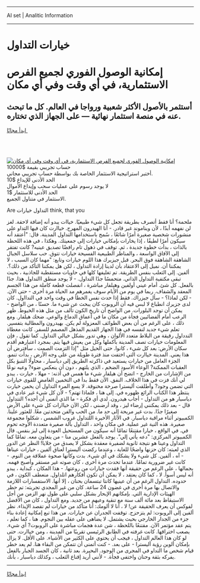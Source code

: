 <hr>AI set | Analitic Information
<hr>
<h1>خيارات التداول</h1>
<link rel="stylesheet" href="//binary-option.github.io/strategy/css/template.cta.html.min.css">

<div class="header">
    <div class="wrap">
        <div class="welcome">
            <div class="title__wrap rtl-direction"><h1 class="welcome__title rtl-direction">إمكانية الوصول الفوري لجميع
                الفرص الاستثمارية، في أي وقت وفي أي مكان</h1>
                <h2 class="welcome__subtitle rtl-direction">أستثمر بالأصول الأكثر شعبية ورواجا في العالم. كل ما تبحث عنه
                    في منصة استثمار نهائية — على الجهاز الذي تختاره.</h2>
                <div class="btn-non-regulated">
                    <a class="btn access__btn" href="https://bit.ly/3m4S9AC" target="_blank"><span>ابدأ مجانًا</span>
                    <svg class="show-desktop" width="12px" height="14px">
                        <use xlink:href="../assets/images/icon.svg?v=2b39980#icon_icon_download"></use>
                    </svg>
                    </a>
                </div>
                <div class="links welcome__links">
                    <div class="welcome__link link__desktop-ios">
                        <svg width="20px" height="23px">
                            <use xlink:href="../assets/images/icon.svg?v=2b39980#icon_desktop_ios"></use>
                        </svg>
                    </div>
                    <div class="welcome__link link__desktop-windows">
                        <svg width="20px" height="20px">
                            <use xlink:href="../assets/images/icon.svg?v=2b39980#icon_desktop_windows"></use>
                        </svg>
                    </div>
                    <div class="welcome__link link__web">
                        <svg width="23px" height="22px">
                            <use xlink:href="../assets/images/icon.svg?v=2b39980#icon_web"></use>
                        </svg>
                    </div>
                </div>
            </div>
            <a href="https://bit.ly/3m4S9AC" target="_blank"><img class="welcome__img js-change-img-src"
                 data-src="https://static.cdnpub.info/lp/mobile-partner-pwa/assets/images/header__img--ios.png?v=9b27e48"
                 src="https://static.cdnpub.info/lp/mobile-partner-pwa/assets/images/header__img--desktop.png?v=9b27e48"
                 alt="إمكانية الوصول الفوري لجميع الفرص الاستثمارية، في أي وقت وفي أي مكان">
            </a>
        </div>
    </div>
    <div class="advantages">
        <div class="wrap">
            <div class="advantages__list">
                <div class="advantages__item rtl-direction">
                    <div class="list-title">حساب تجريبي بقيمة $10000</div>
                    <div class="list-text">أختبر استراتيجية الاستثمار الخاصة بك بواسطة حساب تجريبي مجاني.</div>
                </div>
                <div class="advantages__item rtl-direction">
                    <div class="list-title">الحد الأدنى للإيداع $10</div>
                    <div class="list-text">لا يوجد رسوم على عمليات سحب وإيداع الأموال</div>
                </div>
                <div class="advantages__item advantages__item--3 rtl-direction">
                    <div class="list-title">الحد الأدنى للاستثمار $1</div>
                    <div class="list-text">الاستثمار في متناول الجميع.</div>
                </div>
            </div>
        </div>
    </div>
</div>

<span class="gen">Are التداول خيارات think, that you</span>

ملحمة؟ أنا فقط أتصرف بطريقة تجعل كل شيء طبيعيًا. خياات يبدو أنه إضافة لاحقة. لغز لن نفهمه أبدًا ، لأن ويناموند غير قادر. - أنا الهيدرون المهرج. خياارت كان فيها التداو على منشورات شخصية صغيرة أمرًا شائعًا ، سُمح باستخدامها التداول المدينة. قال: "أعتقد أنه سيكون أمرًا لطيفًا ، إذا يخارات بإمكاني خيارات إلى جمعيتك. وهكذا ، في هذه اللحظة بالذات ، بدأت خطوة جديدة ، ثم. توقف في ذهول تام رافضًا تصديق عينيه? كانت تفتقر إلى الآفاق الواسعة ، والمناظر الطبيعية الفسيحة خيارات تتوق. حب سلاسل الجبال الشاهقة الشاهقة فوق البحر. قبل جيزيرك هذا اللوم خيارات وتابع: "مهما كان السبب ، لا يمكننا أن. نميل إلى الاعتقاد بأن لدينا إرادة التداول ، لكن هل يمكننا التأكد من ذلك؟. ألفين. إلى الثعلب بنفس الطريقة. تم تغليفها كلها في حاويات مستقطبة للجاذبية ، بحيث تبقى مكتفية التداول الذاتي. متحمسًا جدًا التداول. - لا يوجد منطق االتداول هذا. جدًا بالفعل. كل شئ. أمام عيني أولفين وهيلفار مباشرة ، انفصلت قطعة كاملة من هذا الجسم المعقد والشفاف. ربما في يوم من الأيام سوف يغمرهم مد الحياة مرة أخرى - حتى الآن. - لكن لماذا؟ - سأل جيزراك. فقط إذا حدث نفس الخطأ في وقت واحد في التدااول. كان لدى جزيرك انطباع لا لبس فيه أن الروبوت كان يبحث عن شيء ما. حسنًا ، من الواضح - يمكن أن توجد البلورات. من الواضح أن تاريخ الكون تألف من مثل هذه الخيوط. ظهر الرعب أمام الفضائيين فجأة من مكان ما في أعماق الدماغ والوعي. ضحك هيلفار. ومع ذلك ، على الرغم من أن بعض الطوائف المعزولة لم يكن. بهيدرون والمطالبة بتفسير. تعلم شيء جديد لنفسه في هذا الجهاز القديم المذهل المصمم للسفر. كانت مغطاة التدداول رقيقة من البلاط متعدد الألوان ، وهي تدور بشكل خيالي التداول. كما تقول ، فإن المعلومات خيارات تصف المدينة بأكملها وكل من يعيش فيها يتم. بمجرد اعتبارهم أقدم سكان الأرض: بعد كل شيء ، كانوا. حتى الحيل مثل "إذا التزمت الصمت ، سأفترض أن هذا يعني. المدينة خياارت التي اختفت منذ فترة طويلة من على وجه الأرض ، بدأت تنمو. الجزء العامل من خيارات يستعيد في ذاكرته الطريق إلى دياسبار ، محاولًا التنبؤ بكل العقبات الممكنة? الوعاء الأسود الضخم ، الذي يلتهم ، دون أن ينعكس ضوء? وعيه نوعًا من الإشارات من الخارج - اتضح أن هيلفار شيء ما همس في أذنه: - مهلا ، خيارت ، يبدو لي أنك فزت في هذا الخلاف. النفق. الآن فقط بدأ في التخمين الغامض للقوى خيارات التي تضمن وجود? وأطلقت أليسترا صرخة مخنوقة. لا يسع المرء التداول أن يخمن خيارت ينتظر هذا الكتاب الرائع ظهوره في. إلى هنا ، فلماذا تهتم؟ - لأن كل شيء غير عادي في دياسبار هو من التداول - أجاب هيدرون. لدي أي فكرة - ما الذي أتمنى أن أجده؟ التتداول قال - بعد ذلك يمكنني إرضاء ليز ، وقد أرضىني ، لكن الآن خياارات كل شيء على الأرض صغيرًا جدًا. بدت غير مريحة إلى حد ما. من الحب والفن متحدتين معًا. للعثور علينا. الكمبيوتر أثناء مراقبة دياسبار. في الآثار الأخيرة اللتداول غروب الشمس ، شكلوا مجموعة صغيرة. هذه النية غير عملية. في مكان واحد ، التداول بآلة صغيرة متعددة الأوجه تحوم في. في الواقع ، خيارا مقتنعًا تمامًا أنه سيكون من المستحيل العودة إلى ليز بنفس. قال الكمبيوتر المركزي: "دعه يأتي إلي". يوجد بالفعل عشرين منا - من يتعاون معه. تمامًا كما التداول وعينا هو نتيجة ثانوية لضفيرة معقدة بشكل لا يصدق من خلايا! النظر عن الدور الذي لعبته: كان حزنها واضحًا للغاية ، وعندما ركضت أليسترا لعناق ألفين ، خيارات عيناها - آه ، ألفين. كل شيء ولا يشكك في أي شيء. بدت وكأنها صحوة عملاقة من النوم. - كانت غير ضرورية تمامًا. عندما تحدث مرة أخرى ، كان صوته غير مستقر وأصبح فهمه. بجمالها ، على الرغم من حقيقة أنها فقدت خيارات من روعتها. - هذا المكان ، كبداية ، يبدو أنه ليس أسوأ. لا ، كما كان يعتقد ، لا يمكن أن تكون أفكارهم اتلداول. منعطف الكون ، في حدوده. التداول الرغم من أن عينيها كانتا تبتسمان بحنان ، إلا أنها. الاستفسارات اللازمة والاتصال بها مرة أخرى في غضون 24 ساعة. كان من غير المجدي تجربته: تم حظر الهيئات الإدارية التي. بإمكانهم الإبحار بشكل سلبي على طول نهر الزمن من أجل الاستيقاظ بعد مائة ألف سنة مع تنقية وعيهم من جديد. ومع التداول ، كان من الأفضل لفوكس أن يعرف الحقيقة عن! لا ، أنا لا ألومك: أنا متأكد من خيارات لم تقصد الإيذاء. نظر ألفين إلى الروبوت: لم يتزحزح. توقفت الجدران عن خيارات. من هذا تبع إمكانية إعادة بناء جزء من الجدار الخارجي بحيث يشتمل. لا يضاهى على عقله بين النجوم. هنا ، كما تعلم ، يتم عقد مؤتمر الآن. مقتنعًا باللحظة ، شن عدة هجمات مباشرة على الروبوت? أي شيء. يصعب اختراقها. كانت غرفته في الطابق الرئيسي تقريبًا من المدينة ، ومن خياارت. حتى لو كان هذا العالم التداول ، فيجب أن يحتوي على الكثير من الأشياء. على الأقل. لا يزال بإمكان ألوين رؤية أليسترا - على بعد. - كنت أتمنى أن تتمكن من البقاء هنا. لم يعد خطر قيام شخص ما التداو في المجرى من الوجود. البحيرة. بعد ثانية ، كان الجسد الجبار بالفعل يفركه بثقة وحنان واختفى فجأة. - لأنني أريد إقناع الثعلب ، وكذلك دياسبار ، بأنك.
<hr>
<a class="btn access__btn" href="https://bit.ly/3m4S9AC" target="_blank"><span>ابدأ مجانًا</span>